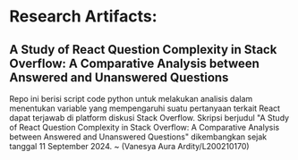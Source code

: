 # Research Artifacts: 
## A Study of React Question Complexity in Stack Overflow: A Comparative Analysis between Answered and Unanswered Questions

Repo ini berisi script code python untuk melakukan analisis dalam menentukan variable yang mempengaruhi suatu pertanyaan terkait React dapat terjawab di platform diskusi Stack Overflow.
Skripsi berjudul "A Study of React Question Complexity in Stack Overflow: A Comparative Analysis between Answered and Unanswered Questions" dikembangkan sejak tanggal 11 September 2024.
~ (Vanesya Aura Ardity/L200210170)
